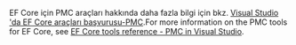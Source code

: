 <span data-ttu-id="22405-101">EF Core için PMC araçları hakkında daha fazla bilgi için bkz. [Visual Studio 'da EF Core araçları başvurusu-PMC](/ef/core/miscellaneous/cli/powershell).</span><span class="sxs-lookup"><span data-stu-id="22405-101">For more information on the PMC tools for EF Core, see [EF Core tools reference - PMC in Visual Studio](/ef/core/miscellaneous/cli/powershell).</span></span>